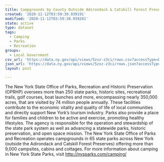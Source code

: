 ```yaml
---
title: Campgrounds by County Outside Adirondack & Catskill Forest Preserve
created: '2020-11-12T03:59:30.939191'
modified: '2020-11-12T03:59:30.939201'
state: active
type: dataset
tags:
  - Camping
  - Parks
  - Recreation
groups:
  - Local Government
csv_url: 'https://data.ny.gov/api/views/5zxz-z3ci/rows.csv?accessType=DOWNLOAD'
json_url: 'https://data.ny.gov/api/views/5zxz-z3ci/rows.json?accessType=DOWNLOAD'
layout: post

---
```

The New York State Office of Parks, Recreation and Historic Preservation (OPRHP) oversees more than 250 state parks, historic sites, recreational trails, golf courses, boat launches and more,  encompassing nearly 350,000 acres, that are visited by 74 million people annually.  These facilities contribute to the economic vitality and quality of life of local communities and directly support New York’s tourism industry.  Parks also provide a place for families and children to be active and exercise, promoting healthy lifestyles.  The agency is responsible for the operation and stewardship of the state park system as well as advancing a statewide parks, historic preservation, and open space mission.  The New York State Office of Parks and Recreation operates campgrounds in 65 state parks across New York (outside the Adirondack and Catskill Forest Preserves) offering more than 9,000 campsites, cabins and cottages. For more information about camping in New York State Parks, visit http://nysparks.com/camping/
